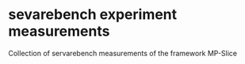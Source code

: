 # sevarebench experiment measurements

Collection of servarebench measurements of the framework MP-Slice
